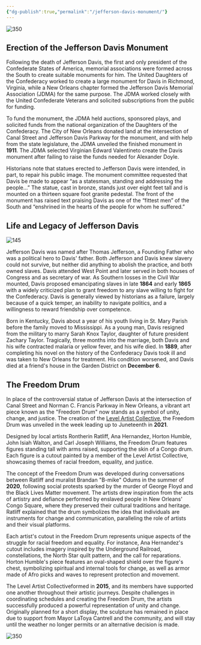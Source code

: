 ```yaml
---
{"dg-publish":true,"permalink":"/jefferson-davis-monument/"}
---
```



![350](https://assets.teenvogue.com/photos/5914814c7efd7825958ed241/16:9/w_2560%2Cc_limit/GettyImages-678748226.jpg)

## Erection of the Jefferson Davis Monument

Following the death of Jefferson Davis, the first and only president of the Confederate States of America, memorial associations were formed across the South to create suitable monuments for him. The United Daughters of the Confederacy worked to create a large monument for Davis in Richmond, Virginia, while a New Orleans chapter formed the Jefferson Davis Memorial Association (JDMA) for the same purpose. The JDMA worked closely with the United Confederate Veterans and solicited subscriptions from the public for funding.

To fund the monument, the JDMA held auctions, sponsored plays, and solicited funds from the national organization of the Daughters of the Confederacy. The City of New Orleans donated land at the intersection of Canal Street and Jefferson Davis Parkway for the monument, and with help from the state legislature, the JDMA unveiled the finished monument in **1911**. The JDMA selected Virginian Edward Valentineto create the Davis monument after failing to raise the funds needed for Alexander Doyle.

Historians note that statues erected to Jefferson Davis were intended, in part, to repair his public image. The monument committee requested that Davis be made to appear “as a statesman, standing and addressing the people…” The statue, cast in bronze, stands just over eight feet tall and is mounted on a thirteen square foot granite pedestal. The front of the monument has raised text praising Davis as one of the “fittest men” of the South and “enshrined in the hearts of the people for whom he suffered.”

## Life and Legacy of Jefferson Davis
  

![145](https://upload.wikimedia.org/wikipedia/commons/9/9c/We_Ready_Jeff_Davis_Statue_New_Orleans.jpg)

Jefferson Davis was named after Thomas Jefferson, a Founding Father who was a political hero to Davis' father. Both Jefferson and Davis knew slavery could not survive, but neither did anything to abolish the practice, and both owned slaves. Davis attended West Point and later served in both houses of Congress and as secretary of war. As Southern losses in the Civil War mounted, Davis proposed emancipating slaves in late **1864** and early **1865** with a widely criticized plan to grant freedom to any slave willing to fight for the Confederacy. Davis is generally viewed by historians as a failure, largely because of a quick temper, an inability to navigate politics, and a willingness to reward friendship over competence.
  
Born in Kentucky, Davis about a year of his youth living in St. Mary Parish before the family moved to Mississippi. As a young man, Davis resigned from the military to marry Sarah Knox Taylor, daughter of future president Zachary Taylor. Tragically, three months into the marriage, both Davis and his wife contracted malaria or yellow fever, and his wife died. In **1889**, after completing his novel on the history of the Confederacy Davis took ill and was taken to New Orleans for treatment. His condition worsened, and Davis died at a friend's house in the Garden District on **December 6**.

## The Freedom Drum

In place of the controversial statue of Jefferson Davis at the intersection of Canal Street and Norman C. Francis Parkway in New Orleans, a vibrant art piece known as the "Freedom Drum" now stands as a symbol of unity, change, and justice. The creation of the [Level Artist Collective](http://levelartistcollective.com/), the Freedom Drum was unveiled in the week leading up to Juneteenth in **2021**.

Designed by local artists Rontherin Ratliff, Ana Hernandez, Horton Humble, John Isiah Walton, and Carl Joseph Williams, the Freedom Drum features figures standing tall with arms raised, supporting the skin of a Congo drum. Each figure is a cutout painted by a member of the Level Artist Collective, showcasing themes of racial freedom, equality, and justice.

The concept of the Freedom Drum was developed during conversations between Ratliff and muralist Brandan "B-mike" Odums in the summer of **2020**, following social protests sparked by the murder of George Floyd and the Black Lives Matter movement. The artists drew inspiration from the acts of artistry and defiance performed by enslaved people in New Orleans' Congo Square, where they preserved their cultural traditions and heritage. Ratliff explained that the drum symbolizes the idea that individuals are instruments for change and communication, paralleling the role of artists and their visual platforms.

Each artist's cutout in the Freedom Drum represents unique aspects of the struggle for racial freedom and equality. For instance, Ana Hernandez's cutout includes imagery inspired by the Underground Railroad, constellations, the North Star quilt pattern, and the call for reparations. Horton Humble's piece features an oval-shaped shield over the figure's chest, symbolizing spiritual and internal tools for change, as well as armor made of Afro picks and waves to represent protection and movement.

The Level Artist Collectiveformed in **2015**, and its members have supported one another throughout their artistic journeys. Despite challenges in coordinating schedules and creating the Freedom Drum, the artists successfully produced a powerful representation of unity and change. Originally planned for a short display, the sculpture has remained in place due to support from Mayor LaToya Cantrell and the community, and will stay until the weather no longer permits or an alternative decision is made.

![350](http://midcitymessenger.com/wp-content/uploads/2021/07/DSC_6324-600x418.jpg)

